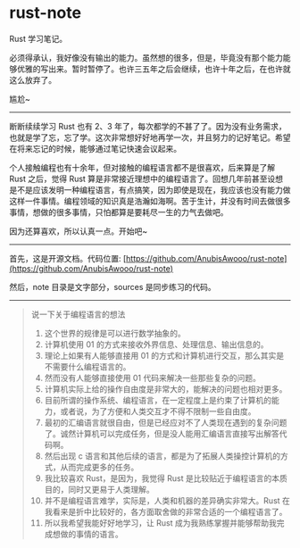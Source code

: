 # rust-note

Rust 学习笔记。

必须得承认，我好像没有输出的能力。虽然想的很多，但是，毕竟没有那个能力能够优雅的写出来。暂时暂停了。也许三五年之后会继续，也许十年之后，在也许就这么放弃了。

尴尬~

---

断断续续学习 Rust 也有 2、3 年了，每次都学的不甚了了。因为没有业务需求，也就是学了忘，忘了学。这次非常想好好地再学一次，并且努力的记好笔记。希望在将来忘记的时候，能够通过笔记快速会议起来。

个人接触编程也有十余年，但对接触的编程语言都不是很喜欢，后来算是了解 Rust 之后，觉得 Rust 算是非常接近理想中的编程语言了。回想几年前甚至设想是不是应该发明一种编程语言，有点搞笑，因为即使是现在，我应该也没有能力做这样一件事情。编程领域的知识真是浩瀚如海啊。苦于生计，并没有时间去做很多事情，想做的很多事情，只怕都算是要耗尽一生的力气去做吧。

因为还算喜欢，所以认真一点。开始吧~

---

首先，这是开源文档。代码位置: [https://github.com/AnubisAwooo/rust-note](https://github.com/AnubisAwooo/rust-note)

然后，note 目录是文字部分，sources 是同步练习的代码。

---

> 说一下关于编程语言的想法
>
> 1. 这个世界的规律是可以进行数学抽象的。
> 2. 计算机使用 01 的方式来接收外界信息、处理信息、输出信息的。
> 3. 理论上如果有人能够直接用 01 的方式和计算机进行交互，那么其实是不需要什么编程语言的。
> 4. 然而没有人能够直接使用 01 代码来解决一些那些复杂的问题。
> 5. 计算机实际上给的操作自由度是非常大的，能解决的问题也相对更多。
> 6. 目前所谓的操作系统、编程语言，在一定程度上是约束了计算机的能力，或者说，为了方便和人类交互才不得不限制一些自由度。
> 7. 最初的汇编语言就很自由，但是已经应对不了人类现在遇到的复杂问题了。诚然计算机可以完成任务，但是没人能用汇编语言直接写出解答代码啊。
> 8. 然后出现 c 语言和其他后续的语言，都是为了拓展人类操控计算机的方式，从而完成更多的任务。
> 9. 我比较喜欢 Rust，是因为，我觉得 Rust 是比较贴近于编程语言的本质目的，同时又更易于人类理解。
> 10. 并不是编程语言难学，实际是，人类和机器的差异确实非常大。Rust 在我看来是折中比较好的，各方面取舍做的非常合适的一个编程语言了。
> 11. 所以我希望我能好好地学习，让 Rust 成为我熟练掌握并能够帮助我完成想做的事情的语言。
